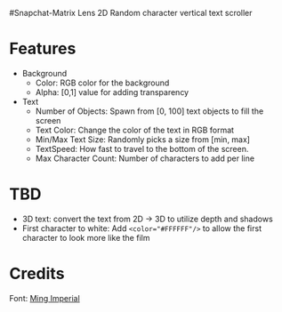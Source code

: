 #Snapchat-Matrix Lens
2D Random character vertical text scroller

# Features
- Background
    - Color: RGB color for the background
    - Alpha: [0,1] value for adding transparency
- Text
    - Number of Objects: Spawn from [0, 100] text objects to fill the screen
    - Text Color: Change the color of the text in RGB format
    - Min/Max Text Size: Randomly picks a size from [min, max]
    - TextSpeed: How fast to travel to the bottom of the screen.
    - Max Character Count: Number of characters to add per line

# TBD
- 3D text: convert the text from 2D -> 3D to utilize depth and shadows
- First character to white: Add `<color="#FFFFFF"/>` to allow the first character to look more like the film

# Credits
Font: [Ming Imperial](https://www.dafont.com/ming-imperial.font)